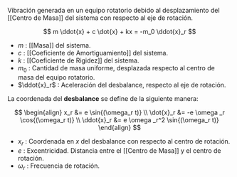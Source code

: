 
Vibración generada en un equipo rotatorio debido al desplazamiento del [[Centro de Masa]] del sistema con respecto al eje de rotación.

$$
	m \ddot{x} + c \dot{x} + kx = -m_0 \ddot{x}_r
$$
- $m$ : [[Masa]] del sistema.
- $c$ : [[Coeficiente de Amortiguamiento]] del sistema.
- $k$ : [[Coeficiente de Rigidez]] del sistema.
- $m_0$ : Cantidad de masa uniforme, desplazada respecto al centro de masa del equipo rotatorio.
- $\ddot{x}_r$ : Aceleración del desbalance, respecto al eje de rotación.

La coordenada del **desbalance** se define de la siguiente manera:

$$
	\begin{align}
	 x_r &= e \sin{(\omega_r t)} \\
	  \dot{x}_r &= -e \omega _r \cos{(\omega_r t)} \\
	  \ddot{x}_r &= e \omega _r^2 \sin{(\omega_r t)}
	  \end{align}
$$
- $x_r$ : Coordenada en $x$ del desbalance con respecto al centro de rotación.
- $e$ : Excentricidad. Distancia entre el [[Centro de Masa]] y el centro de rotación.
- $\omega _r$ : Frecuencia de rotación.



